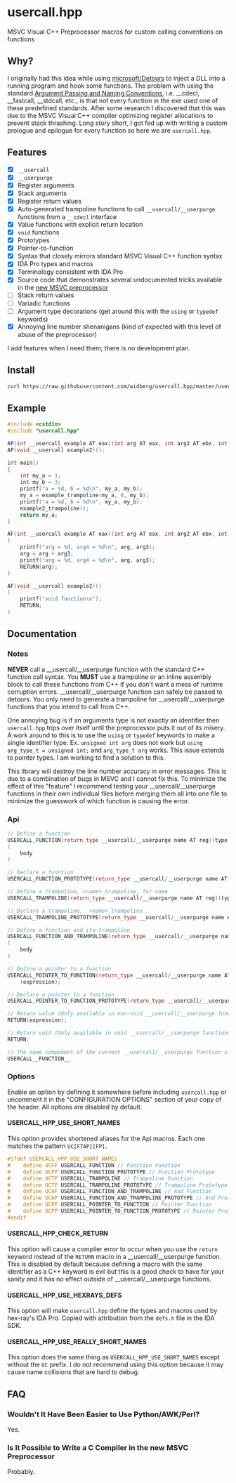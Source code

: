 # usercall.hpp

MSVC Visual C++ Preprocessor macros for custom calling conventions on functions

## Why?

I originally had this idea while using [microsoft/Detours](https://github.com/microsoft/Detours) to inject a DLL into a running program and hook some functions. The problem with using the standard [Argument Passing and Naming Conventions](https://docs.microsoft.com/en-us/cpp/cpp/argument-passing-and-naming-conventions?view=msvc-160), i.e. __cdecl, __fastcall, __stdcall, etc., is that not every function in the exe used one of these predefined standards. After some research I discovered that this was due to the MSVC Visual C++ compiler optimizing register allocations to prevent stack thrashing. Long story short, I got fed up with writing a custom prologue and epilogue for every function so here we are `usercall.hpp`.

## Features

- [X] `__usercall`
- [X] `__userpurge`
- [X] Register arguments
- [X] Stack arguments
- [X] Register return values
- [X] Auto-generated trampoline functions to call `__usercall/__userpurge` functions from a `__cdecl` interface
- [X] Value functions with explicit return location
- [X] `void` functions
- [X] Prototypes
- [X] Pointer-to-function
- [X] Syntax that closely mirrors standard MSVC Visual C++ function syntax
- [X] IDA Pro types and macros
- [X] Terminology consistent with IDA Pro
- [X] Source code that demonstrates several undocumented tricks available in the [new MSVC preprocessor](https://docs.microsoft.com/en-us/cpp/preprocessor/preprocessor-experimental-overview?view=msvc-160)
- [ ] Stack return values
- [ ] Variadic functions
- [ ] Argument type decorations (get around this with the `using` or `typedef` keywords)
- [X] Annoying line number shenanigans (kind of expected with this level of abuse of the preprocessor)

I add features when I need them; there is no development plan.

## Install

```sh
curl https://raw.githubusercontent.com/widberg/usercall.hpp/master/usercall.hpp
```

## Example

```cpp
#include <cstdio>
#include "usercall.hpp"

AP(int __usercall example AT eax)(int arg AT eax, int arg2 AT ebx, int arg3 AT ecx);
AP(void __usercall example2)();

int main()
{
    int my_a = 1;
    int my_b = 3;
    printf("a = %d, b = %d\n", my_a, my_b);
    my_a = example_trampoline(my_a, 0, my_b);
    printf("a = %d, b = %d\n", my_a, my_b);
    example2_trampoline();
    return my_a;
}

AF(int __usercall example AT eax)(int arg AT eax, int arg2 AT ebx, int arg3 AT ecx)
(
    printf("arg = %d, arg4 = %d\n", arg, arg3);
    arg = arg + arg3;
    printf("arg = %d, arg4 = %d\n", arg, arg3);
    RETURN(arg);
)

AF(void __usercall example2)()
(
    printf("void function\n");
    RETURN;
)
```

## Documentation

### Notes

**NEVER** call a __usercall/__userpurge function with the standard C++ function call syntax. You **MUST** use a trampoline or an inline assembly block to call these functions from C++ if you don't want a mess of runtime corruption errors. __usercall/__userpurge function can safely be passed to detours. You only need to generate a trampoline for __usercall/__userpurge functions that you intend to call from C++.

One annoying bug is if an arguments type is not exactly an identifier then `usercall.hpp` trips over itself until the preprocessor puts it out of its misery. A work around to this is to use the `using` or `typedef` keywords to make a single identifier type. Ex. `unsigned int arg` does not work but `using arg_type_t = unsigned int;` and `arg_type_t arg` works. This issue extends to pointer types. I am working to find a solution to this.

This library will destroy the line number accuracy in error messages. This is due to a combination of bugs in MSVC and I cannot fix this. To minimize the effect of this "feature" I recommend testing your __usercall/__userpurge functions in their own individual files before merging them all into one file to minimize the guesswork of which function is causing the error.

### Api

```cpp
// Define a function
USERCALL_FUNCTION(return_type __usercall/__userpurge name AT reg)(type name AT reg, ..., type name, ...)
(
    body
)

// Declare a function
USERCALL_FUNCTION_PROTOTYPE(return_type __usercall/__userpurge name AT reg)(type name AT reg, ..., type name, ...);

// Define a trampoline, <name>_trampoline, for name
USERCALL_TRAMPOLINE(return_type __usercall/__userpurge name AT reg)(type name AT reg, ..., type name, ...);

// Declare a trampoline,  <name>_trampoline
USERCALL_TRAMPOLINE_PROTOTYPE(return_type __usercall/__userpurge name AT reg)(type name AT reg, ..., type name, ...);

// Define a function and its trampoline
USERCALL_FUNCTION_AND_TRAMPOLINE(return_type __usercall/__userpurge name AT reg)(type name AT reg, ..., type name, ...)
(
    body
)

// Define a pointer to a function
USERCALL_POINTER_TO_FUNCTION(return_type __usercall/__userpurge name AT reg)(type name AT reg, ..., type name, ...)
    (expression);

// Declare a pointer to a function
USERCALL_POINTER_TO_FUNCTION_PROTOTYPE(return_type __usercall/__userpurge name AT reg)(type name AT reg, ..., type name, ...);

// Return value (Only available in non-void __usercall/__userpurge functions)
RETURN(expression);

// Return void (Only available in void __usercall/__userpurge functions)
RETURN;

// The name component of the current __usercall/__userpurge function signature (as an identifier) (Only available in __usercall/__userpurge functions)
USERCALL__FUNCTION__
```

### Options

Enable an option by defining it somewhere before including `usercall.hpp` or uncomment it in the "CONFIGURATION OPTIONS" section of your copy of the header. All options are disabled by default.

#### USERCALL_HPP_USE_SHORT_NAMES

This option provides shortened aliases for the Api macros. Each one matches the pattern `UC[FTAP][FP]`.

```cpp
#ifdef USERCALL_HPP_USE_SHORT_NAMES
#    define UCFF USERCALL_FUNCTION // Function Function
#    define UCFP USERCALL_FUNCTION_PROTOTYPE // Function Prototype
#    define UCTF USERCALL_TRAMPOLINE // Trampoline Function
#    define UCTP USERCALL_TRAMPOLINE_PROTOTYPE // Trampoline Prototype
#    define UCAF USERCALL_FUNCTION_AND_TRAMPOLINE // And Function
#    define UCAP USERCALL_FUNCTION_AND_TRAMPOLINE_PROTOTYPE // And Prototype
#    define UCPF USERCALL_POINTER_TO_FUNCTION // Pointer Function
#    define UCPP USERCALL_POINTER_TO_FUNCTION_PROTOTYPE // Pointer Prototype
#endif
```

#### USERCALL_HPP_CHECK_RETURN

This option will cause a compiler error to occur when you use the `return` keyword instead of the `RETURN` macro in a __usercall/__userpurge function. This is disabled by default because defining a macro with the same identifier as a C++ keyword is evil but this is a good check to have for your sanity and it has no effect outside of __usercall/__userpurge functions.

#### USERCALL_HPP_USE_HEXRAYS_DEFS

This option will make `usercall.hpp` define the types and macros used by hex-ray's IDA Pro. Copied with attribution from the `defs.h` file in the IDA SDK.

#### USERCALL_HPP_USE_REALLY_SHORT_NAMES

This option does the same thing as `USERCALL_HPP_USE_SHORT_NAMES` except without the `UC` prefix. I do not recommend using this option because it may cause name collisions that are hard to debug.

## FAQ

### Wouldn't It Have Been Easier to Use Python/AWK/Perl?

Yes.

### Is It Possible to Write a C Compiler in the new MSVC Preprocessor

Probably.
